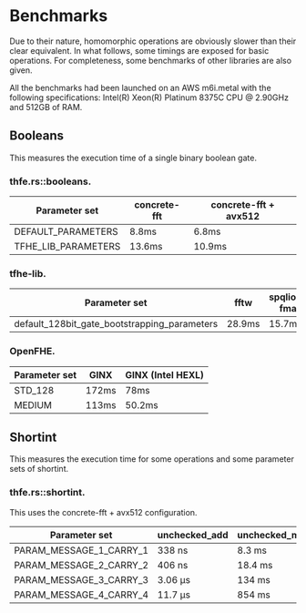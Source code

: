 # Benchmarks

Due to their nature, homomorphic operations are obviously slower than their clear equivalent. In what follows, some timings are exposed for basic operations. For completeness, some benchmarks of other libraries are also given.

All the benchmarks had been launched on an AWS m6i.metal with the following specifications: Intel(R) Xeon(R) Platinum 8375C CPU @ 2.90GHz and 512GB of RAM.

## Booleans

This measures the execution time of a single binary boolean gate.

### thfe.rs::booleans.

| Parameter set         | concrete-fft | concrete-fft + avx512 |
| --------------------- | ------------ | --------------------- |
| DEFAULT\_PARAMETERS   | 8.8ms        | 6.8ms                 |
| TFHE\_LIB\_PARAMETERS | 13.6ms       | 10.9ms                |

### tfhe-lib.

| Parameter set                                    | fftw   | spqlios-fma |
| ------------------------------------------------ | ------ | ----------- |
| default\_128bit\_gate\_bootstrapping\_parameters | 28.9ms | 15.7ms      |

### OpenFHE.

| Parameter set | GINX  | GINX (Intel HEXL) |
| ------------- | ----- | ----------------- |
| STD\_128      | 172ms | 78ms              |
| MEDIUM        | 113ms | 50.2ms            |

## Shortint

This measures the execution time for some operations and some parameter sets of shortint.

### thfe.rs::shortint.

This uses the concrete-fft + avx512 configuration.

| Parameter set               | unchecked\_add | unchecked\_mul\_lsb | keyswitch\_programmable\_bootstrap |
| --------------------------- | -------------- | ------------------- | ---------------------------------- |
| PARAM\_MESSAGE\_1\_CARRY\_1 | 338 ns         | 8.3 ms              | 8.1 ms                             |
| PARAM\_MESSAGE\_2\_CARRY\_2 | 406 ns         | 18.4 ms             | 18.4 ms                            |
| PARAM\_MESSAGE\_3\_CARRY\_3 | 3.06 µs        | 134 ms              | 134 ms                             |
| PARAM\_MESSAGE\_4\_CARRY\_4 | 11.7 µs        | 854 ms              | 945 ms                             |
